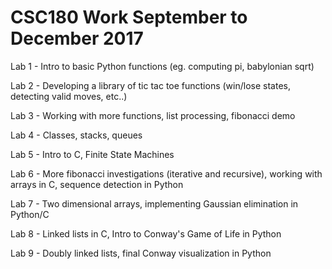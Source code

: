 # CSC180 Work September to December 2017

Lab 1 - Intro to basic Python functions (eg. computing pi, babylonian sqrt)

Lab 2 - Developing a library of tic tac toe functions (win/lose states, detecting valid moves, etc..)

Lab 3 - Working with more functions, list processing, fibonacci demo

Lab 4 - Classes, stacks, queues 

Lab 5 - Intro to C, Finite State Machines

Lab 6 - More fibonacci investigations (iterative and recursive), working with arrays in C, sequence detection in Python

Lab 7 - Two dimensional arrays, implementing Gaussian elimination in Python/C

Lab 8 - Linked lists in C, Intro to Conway's Game of Life in Python

Lab 9 - Doubly linked lists, final Conway visualization in Python
